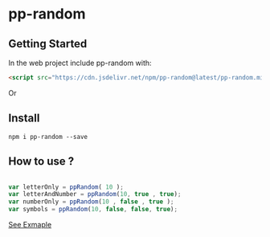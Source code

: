 # pp-random

## Getting Started

In the web project include pp-random with:

```html
<script src="https://cdn.jsdelivr.net/npm/pp-random@latest/pp-random.min.js" ></script>
```

Or

## Install

```console
npm i pp-random --save
```

## How to use ?

```javascript

var letterOnly = ppRandom( 10 );
var letterAndNumber = ppRandom(10, true , true);
var numberOnly = ppRandom(10 , false , true );
var symbols = ppRandom(10, false, false, true);


```
[See Exmaple](https://pp-random.netlify.app)
